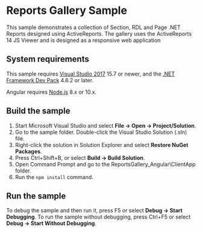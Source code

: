 # Reports Gallery Sample

This sample demonstrates a collection of Section, RDL and Page .NET Reports designed using ActiveReports. 
The gallery uses the ActiveReports 14 JS Viewer and is designed as a responsive web application

## System requirements

This sample requires
[Visual Studio 2017](https://visualstudio.microsoft.com/vs/) 15.7 or newer, and
the [.NET Framework Dev Pack](https://www.microsoft.com/net/download) 4.6.2 or later.

Angular requires [Node.js](https://nodejs.org) 8.x or 10.x.

## Build the sample

1. Start Microsoft Visual Studio and select **File → Open →
   Project/Solution**.
2. Go to the sample folder. Double-click the Visual Studio Solution (.sln) file.
3. Right-click the solution in Solution Explorer and select **Restore NuGet
   Packages**.
4. Press Ctrl+Shift+B, or select **Build → Build Solution**.
5. Open Command Prompt and go to the ReportsGallery_Angular\ClientApp folder.
6. Run the `npm install` command.

## Run the sample

To debug the sample and then run it, press F5 or select **Debug → Start
Debugging**. To run the sample without debugging, press Ctrl+F5 or select
**Debug → Start Without Debugging**.
